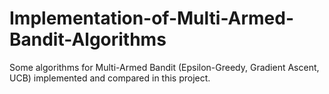 # Implementation-of-Multi-Armed-Bandit-Algorithms
Some algorithms for Multi-Armed Bandit (Epsilon-Greedy, Gradient Ascent, UCB) implemented and compared in this project.
